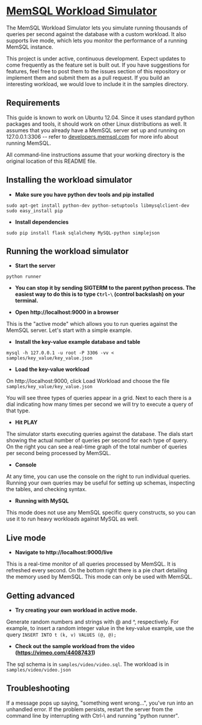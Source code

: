 [MemSQL Workload Simulator](http://developers.memsql.com/)
====================

The MemSQL Workload Simulator lets you simulate running thousands of queries per second against the database with a custom workload. It also supports
live mode, which lets you monitor the performance of a running MemSQL instance.

This project is under active, continuous development. Expect updates to come frequently as the feature set is built out. If you have suggestions for features, feel free to post them to the issues section of this repository or
implement them and submit them as a pull request. If you build an interesting workload, we would love to include it in the samples directory.


Requirements
------------

This guide is known to work on Ubuntu 12.04. Since it uses standard python packages and tools, it should work on other Linux distributions as well. 
It assumes that you already have a MemSQL server set up and running on 127.0.0.1:3306 -- refer to [developers.memsql.com](http://developers.memsql.com) 
for more info about running MemSQL.

All command-line instructions assume that your working directory is the original location of this README file.


Installing the workload simulator
---------------------------------

+ **Make sure you have python dev tools and pip installed**

```
sudo apt-get install python-dev python-setuptools libmysqlclient-dev
sudo easy_install pip
```

+ **Install dependencies**

```
sudo pip install flask sqlalchemy MySQL-python simplejson
```

Running the workload simulator
--------------------

+ **Start the server**

```
python runner
```

+ **You can stop it by sending SIGTERM to the parent python process. The easiest way to do this is to type `Ctrl-\` (control backslash) on your terminal.**


+ **Open http://localhost:9000 in a browser**

This is the "active mode" which allows you to run queries against the MemSQL server. Let's start with a simple example.

+ **Install the key-value example database and table**

```
mysql -h 127.0.0.1 -u root -P 3306 -vv < samples/key_value/key_value.json
```

+ **Load the key-value workload**

On http://localhost:9000, click Load Workload and choose the file `samples/key_value/key_value.json`

You will see three types of queries appear in a grid. Next to each there is a dial indicating how many times per second we will try to execute a query of that type.

+ **Hit PLAY**

The simulator starts executing queries against the database. The dials start showing the actual number of queries per second for each type of query. On the right you can see a real-time graph of the total number of queries per second being processed by MemSQL.

+ **Console**

At any time, you can use the console on the right to run individual queries. Running your own queries may be useful for setting up schemas, inspecting the tables, and checking syntax.

+ **Running with MySQL**

This mode does not use any MemSQL specific query constructs, so you can use it to run heavy workloads against MySQL as well.


Live mode
----------------------

+ **Navigate to http://localhost:9000/live**

This is a real-time monitor of all queries processed by MemSQL. It is refreshed every second. On the bottom right there is a pie chart detailing the memory used by MemSQL. This mode can only be used with MemSQL.


Getting advanced
------------------------

+ **Try creating your own workload in active mode.**

Generate random numbers and strings with @ and ^, respectively. For example, to insert a random integer value in the key-value example, use the query `INSERT INTO t (k, v) VALUES (@, @);`

+ **Check out the sample workload from the video (https://vimeo.com/44087431)**

The sql schema is in `samples/video/video.sql`. The workload is in `samples/video/video.json`


Troubleshooting
-------------------

If a message pops up saying, "something went wrong...", you've run into an unhandled error. If the problem persists, restart the server from the command line by interrupting with Ctrl-\ and running "python runner".

